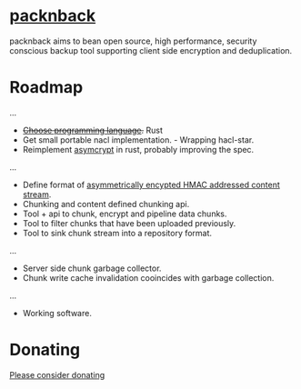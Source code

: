# [packnback](https://packnback.github.io)

packnback aims to bean open source, high performance, security conscious backup tool
supporting client side encryption and deduplication.

# Roadmap

...

- ~~[Choose programming language](https://packnback.github.io/blog/programming_languages/).~~ Rust
- Get small portable nacl implementation. - Wrapping hacl-star.
- Reimplement [asymcrypt](https://packnback.github.io/blog/asymmetric_encryption/) in rust, probably improving the spec.

...

- Define format of [asymmetrically encypted HMAC addressed content stream](https://packnback.github.io/blog/dedup_and_encryption/).
- Chunking and content defined chunking api.
- Tool + api to chunk, encrypt and pipeline data chunks.
- Tool to filter chunks that have been uploaded previously.
- Tool to sink chunk stream into a repository format.

...

- Server side chunk garbage collector.
- Chunk write cache invalidation cooincides with garbage collection.

...

- Working software.

# Donating

[Please consider donating](https://packnback.github.io/donate/)